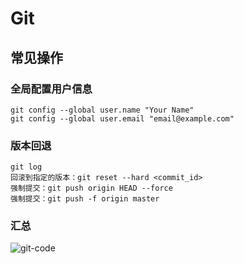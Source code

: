 # Git

## 常见操作

### 全局配置用户信息

```git
git config --global user.name "Your Name"
git config --global user.email "email@example.com"
```

### 版本回退

```git
git log
回滚到指定的版本：git reset --hard <commit_id>
强制提交：git push origin HEAD --force
强制提交：git push -f origin master
```

### 汇总

<img :src="$withBase('/imgs/git-code.jpg')" alt="git-code">
